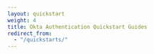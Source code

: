 ```yaml
---
layout: quickstart
weight: 4
title: Okta Authentication Quickstart Guides
redirect_from:
  - "/quickstarts/"
---
```

